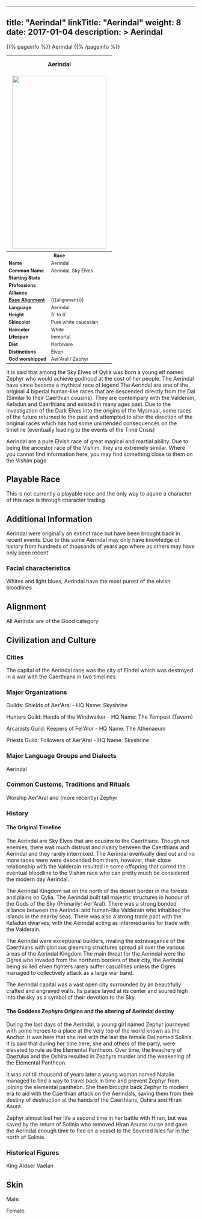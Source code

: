 
---
title: "Aerindal"
linkTitle: "Aerindal"
weight: 8
date: 2017-01-04
description: >
 Aerindal
---

{{% pageinfo %}}
Aerindal
{{% /pageinfo %}}

<table class="infobox" style="font-size:89%; width:300px;">
<tbody>
<tr><th colspan="2" class="color1" style="font-size:120%; padding:1em;">Aerindal</th></tr>
<tr style="text-align:center;"><td colspan="2" style="padding:0.5em;"><img src="https://www.fallofanempire.com/img/races/aerindal.png" width="250" height="461"></td></tr>
<tr><th colspan="2" class="color1">Race</th></tr>
<tr><td style="width:40%;"> <b>Name</b></td><td style="width:60%;">Aerindal</td></tr>
<tr><td> <b>Common Name</b></td><td>Aerindal, Sky Elves</td></tr>
<tr><td> <b>Starting Stats</b></td><td></td></tr>
<tr><td> <b>Professions</b></td><td></td></tr>
<tr><td> <b>Alliance</b></td><td></td></tr>
<tr><td> <b><a href="/wiki/Base_Alignment" title="Base Alignment">Base Alignment</a></b></td><td> {{{alignment}}}</td></tr>
<tr><td> <b>Language</b></td><td>Aerindal</td></tr>
<tr><td> <b>Height</b></td><td>5' to 6'</td></tr>
<tr><td> <b>Skincolor</b></td><td>Pure white caucasian</td></tr>
<tr><td> <b>Haircolor</b></td><td>White</td></tr>
<tr><td> <b>Lifespan</b></td><td>Immortal</td></tr>
<tr><td> <b>Diet</b></td><td>Herbivore</td></tr>
<tr><td> <b>Distinctions</b></td><td>Elven</td></tr>
<tr><td> <b>God worshipped</b></td><td>Aer'Aral / Zephyr</td></tr>
</tbody>
</table>

It is said that among the Sky Elves of Qylia was born a young elf named Zephyr who would achieve godhood at the cost of her people. The Aerindal have since become a mythical race of legend  The Aerindal are one of the original 4 bipedal human-like races that are descended directly from the Dal (Similar to their Caerthian cousins). They are contempary with the Valderain, Keladun and Caerthians and existed in many ages past.  Due to the investigation of the Dark Elves into the origins of the Mysmaal, some races of the future returned to the past and attempted to alter the direction of the original races which has had some unintended consequences on the timeline (eventually leading to the events of the Time Crisis)

Aerindal are a pure Elvish race of great magical and martial ability. Due to being the ancestor race of the Vishim, they are extremely similar. Where you cannot find information here, you may find something close to them on the Vishim page

## Playable Race

This is not currently a playable race and the only way to aquire a character of this race is through character trading

## Additional Information

Aerindal were originally an extinct race but have been brought back in recent events. Due to this some Aerindal may only have knowledge of history from hundreds of thousands of years ago where as others may have only been recent

### Facial characteristics

Whites and light blues, Aerindal have the most purest of the elvish bloodlines

## Alignment

All Aerindal are of the Good category

## Civilization and Culture

### Cities

The capital of the Aerindal race was the city of Eindel which was destroyed in a war with the Caerthians in two timelines

### Major Organizations

Guilds: Shields of Aer'Aral - HQ Name: Skyshrine

Hunters Guild: Hands of the Windwalker - HQ Name: The Tempest (Tavern)

Arcanists Guild: Keepers of Fel'Alor - HQ Name: The Athenaeum

Priests Guild: Followers of Aer'Aral - HQ Name: Skyshrine

### Major Language Groups and Dialects

Aerindal

### Common Customs, Traditions and Rituals

Worship Aer'Aral and (more recently) Zephyr

### History

#### The Original Timeline

The Aerindal are Sky Elves that are cousins to the Caerthians. Though not enemies, there was much distrust and rivalry between the Caerthians and Aerindal and they rarely intermixed. The Aerindal eventually died out and no more races were were descended from them, however, their close relationship with the Valderain resulted in some offspring that carred the eventual bloodline to the Vishim race who can pretty much be considered the modern day Aerindal.

The Aerindal Kingdom sat on the north of the desert border in the forests and plains on Qylia. The Aerindal built tall majestic structures in honour of the Gods of the Sky (Primarily: Aer'Aral). There was a strong bonded alliance between the Aerindal and human-like Valderain who inhabited the islands in the nearby seas. There was also a strong trade pact with the Keladun dwarves, with the Aerindal acting as intermediaries for trade with the Valderain.

The Aerindal were exceptional builders, rivaling the extravagance of the Caerthians with glorious gleaming structures spread all over the various areas of the Aerindal Kingdom  The main threat for the Aerindal were the Ogres who invaded from the northern borders of their city, the Aerindal being skilled elven fighters rarely suffer casualities unless the Ogres managed to collectively attack as a large war band.

The Aerindal capital was a vast open city surrounded by an beautifully crafted and engraved walls. Its palace layed at its center and soured high into the sky as a symbol of their devotion to the Sky. 

#### The Goddess Zephyrs Origins and the altering of Aerindal destiny

During the last days of the Aerindal, a young girl named Zephyr journeyed with some heroes to a place at the very top of the world known as the Anchor. It was here that she met with the last the female Dal named Solinia. It is said that during her time here, she and others of the party, were elevated to rule as the Elemental Pantheon. Over time, the treachery of Daezulus and the Oshira resulted in Zephyrs murder and the weakening of the Elemental Pantheon.

It was not till thousand of years later a young woman named Natalie managed to find a way to travel back in time and prevent Zephyr from joining the elemental pantheon. She then brought back Zephyr to modern era to aid with the Caerthian attack on the Aerindals, saving them from their destiny of destruction at the hands of the Caerthians, Oshira and Hiran Asura. 

Zephyr almost lost her life a second time in her battle with Hiran, but was saved by the return of Solinia who removed Hiran Asuras curse and gave the Aerindal enough time to flee on a vessel to the Severed Isles far in the north of Solinia.

### Historical Figures

King Aldaer Vaelan  

## Skin

Male:

Female:


